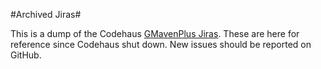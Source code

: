 #Archived Jiras#

This is a dump of the Codehaus [GMavenPlus Jiras](http://jira.codehaus.org/browse/GMAVENPLUS).
These are here for reference since Codehaus shut down.  New issues should be reported on GitHub.
